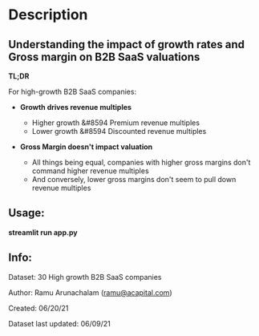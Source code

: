 # Description

## Understanding the impact of growth rates and Gross margin on B2B SaaS valuations

**TL;DR**
    
For high-growth B2B SaaS companies:

* **Growth drives revenue multiples**
  * Higher growth &#8594 Premium revenue multiples
  * Lower growth &#8594 Discounted revenue multiples
         
* **Gross Margin doesn't impact valuation**
  * All things being equal, companies with higher gross margins don't command higher revenue multiples
  * And conversely, lower gross margins don't seem to pull down revenue multiples


## Usage: 
**streamlit run app.py**

## Info:

Dataset: 30 High growth B2B SaaS companies

Author: Ramu Arunachalam (ramu@acapital.com)

Created: 06/20/21

Dataset last updated: 06/09/21


